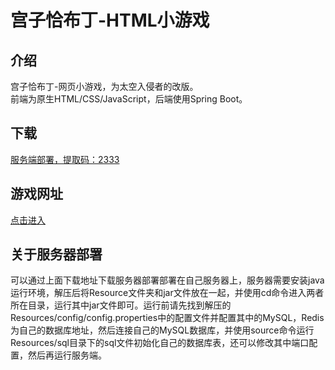 # 宫子恰布丁-HTML小游戏

## 介绍
宫子恰布丁-网页小游戏，为太空入侵者的改版。<br>
前端为原生HTML/CSS/JavaScript，后端使用Spring Boot。<br>
## 下载
[服务端部署，提取码：2333](https://swsk33.lanzoui.com/b0br8ycxg)<br>

## 游戏网址
[点击进入](http://swsk33-web.link:8801/miyakogame)<br>

## 关于服务器部署
可以通过上面下载地址下载服务器部署部署在自己服务器上，服务器需要安装java运行环境，解压后将Resource文件夹和jar文件放在一起，并使用cd命令进入两者所在目录，运行其中jar文件即可。运行前请先找到解压的Resources/config/config.properties中的配置文件并配置其中的MySQL，Redis为自己的数据库地址，然后连接自己的MySQL数据库，并使用source命令运行Resources/sql目录下的sql文件初始化自己的数据库表，还可以修改其中端口配置，然后再运行服务端。